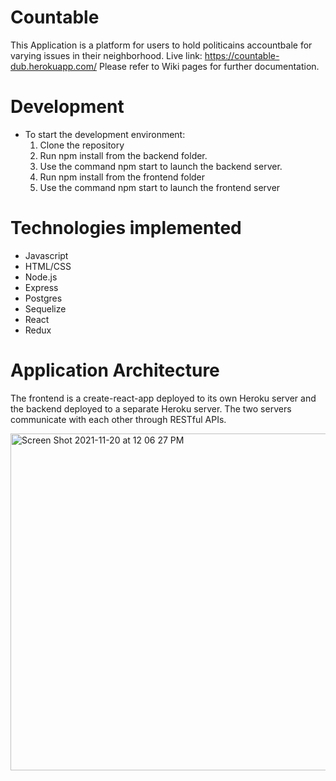 # Countable
This Application is a platform for users to hold politicains accountbale for varying issues in their neighborhood.
Live link: https://countable-dub.herokuapp.com/ Please refer to Wiki pages for further documentation.

# Development
* To start the development environment:
  1. Clone the repository
  2. Run npm install from the backend folder.
  3. Use the command npm start to launch the backend server.
  4. Run npm install from the frontend folder
  5. Use the command npm start to launch the frontend server

# Technologies implemented
* Javascript
* HTML/CSS
* Node.js
* Express
* Postgres
* Sequelize
* React
* Redux



# Application Architecture 
The frontend is a create-react-app deployed to its own Heroku server and the backend deployed to a separate Heroku server. The two servers communicate with each other through RESTful APIs.

<img width="539" alt="Screen Shot 2021-11-20 at 12 06 27 PM" src="https://user-images.githubusercontent.com/78274179/142735038-65dd18d4-f3f7-4c82-a0dc-bfd349e5e734.png">
